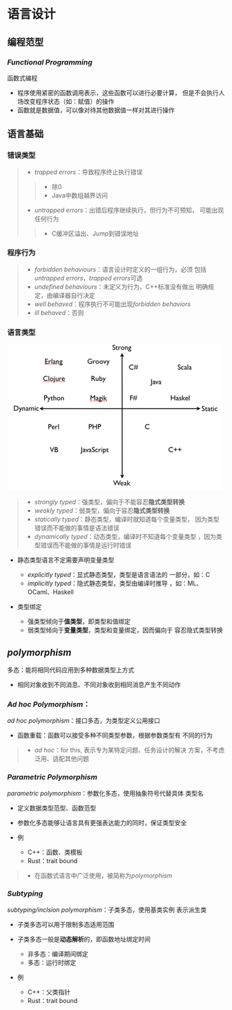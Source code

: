 #	语言设计

##	编程范型

###	*Functional Programming*

函数式编程

-	程序使用紧密的函数调用表示，这些函数可以进行必要计算，
	但是不会执行人场改变程序状态（如：赋值）的操作
-	函数就是数据值，可以像对待其他数据值一样对其进行操作

##	语言基础

###	错误类型

> - *trapped errors*：导致程序终止执行错误
> > -	除0
> > -	Java中数组越界访问
> - *untrapped errors*：出错后程序继续执行，但行为不可预知，
	可能出现任何行为
> > -	C缓冲区溢出、Jump到错误地址

###	程序行为

> - *forbidden behaviours*：语言设计时定义的一组行为，必须
	包括*untrapped errors*，*trapped errors*可选
> - *undefined behaviours*：未定义为行为，C++标准没有做出
	明确规定，由编译器自行决定
> - *well behaved*：程序执行不可能出现*forbidden behaviors*
> - *ill behaved*：否则

###	语言类型

![language_types](imgs/language_types.png)

> - *strongly typed*：强类型，偏向于不能容忍**隐式类型转换**
> - *weakly typed*：弱类型，偏向于容忍**隐式类型转换**
> - *statically typed*：静态类型，编译时就知道每个变量类型，
	因为类型错误而不能做的事情是语法错误
> - *dynamically typed*：动态类型，编译时不知道每个变量类型
	，因为类型错误而不能做的事情是运行时错误

-	静态类型语言不定需要声明变量类型
	-	*explicitly typed*：显式静态类型，类型是语言语法的
		一部分，如：C
	-	*implicitly typed*：隐式静态类型，类型由编译时推导
		，如：ML、OCaml、Haskell

-	类型绑定
	-	强类型倾向于**值类型**，即类型和值绑定
	-	弱类型倾向于**变量类型**，类型和变量绑定，因而偏向于
		容忍隐式类型转换

##	*polymorphism*

多态：能将相同代码应用到多种数据类型上方式

-	相同对象收到不同消息、不同对象收到相同消息产生不同动作

###	*Ad hoc Polymorphism*：

*ad hoc polymorphism*：接口多态，为类型定义公用接口

-	函数重载：函数可以接受多种不同类型参数，根据参数类型有
	不同的行为

> - *ad hoc*：for this, 表示专为某特定问题、任务设计的解决
	方案，不考虑泛用、适配其他问题

###	*Parametric Polymorphism*

*parametric polymorphism*：参数化多态，使用抽象符号代替具体
类型名

-	定义数据类型范型、函数范型

-	参数化多态能够让语言具有更强表达能力的同时，保证类型安全
-	例
	-	C++：函数、类模板
	-	Rust：trait bound

> - 在函数式语言中广泛使用，被简称为*polymorphism*

###	*Subtyping*

*subtyping/inclsion polymorphism*：子类多态，使用基类实例
表示派生类

-	子类多态可以用于限制多态适用范围

-	子类多态一般是**动态解析**的，即函数地址绑定时间
	-	非多态：编译期间绑定
	-	多态：运行时绑定

-	例
	-	C++：父类指针
	-	Rust：trait bound



